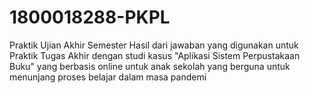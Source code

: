 # 1800018288-PKPL
Praktik Ujian Akhir Semester
Hasil dari jawaban yang digunakan untuk Praktik Tugas Akhir dengan studi kasus 
"Aplikasi Sistem Perpustakaan Buku" yang berbasis online untuk anak sekolah
yang berguna untuk menunjang proses belajar dalam masa pandemi
